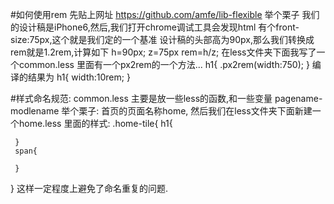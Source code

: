 #如何使用rem
先贴上网址
https://github.com/amfe/lib-flexible
举个栗子
我们的设计稿是iPhone6,然后,我们打开chrome调试工具会发现html 有个front-size:75px,这个就是我们定的一个基准
设计稿的头部高为90px,那么我们转换成rem就是1.2rem,计算如下
h=90px;
z=75px
rem=h/z;
在less文件夹下面我写了一个common.less 里面有一个px2rem的一个方法...
h1{
    .px2rem(width:750);
}
编译的结果为
h1{
    width:10rem;
}


#样式命名规范:
common.less
主要是放一些less的函数,和一些变量
pagename-modlename
举个栗子:
首页的页面名称home,
然后我们在less文件夹下面新建一个home.less
里面的样式:
.home-tile{
     h1{

     }
     span{

     }
}
这样一定程度上避免了命名重复的问题.